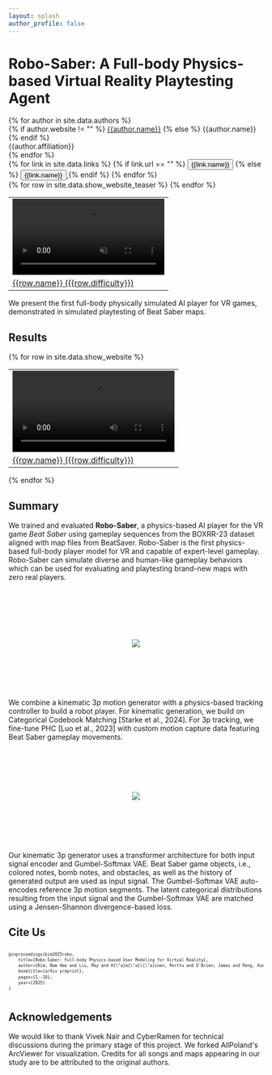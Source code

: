 ```yaml
---
layout: splash
author_profile: false
---
```


# Robo-Saber: A Full-body Physics-based Virtual Reality Playtesting Agent

<!-- <img src="/assets/images/website-title.svg" /> -->

<link rel="stylesheet" href="https://cdnjs.cloudflare.com/ajax/libs/OwlCarousel2/2.3.4/assets/owl.carousel.min.css">
<link rel="stylesheet" href="https://cdnjs.cloudflare.com/ajax/libs/OwlCarousel2/2.3.4/assets/owl.theme.default.min.css">
<style>
div {
    /* border: 1px solid black; */
    /* max-width: 1080px; */
    /* display: flex;
    justify-content: center;
    align-items: center; */
}

body {
max-width: 1280px;
margin-left: auto;
margin-right: auto;
width: 100%;
}

div.author {
display: flex;
flex-wrap: wrap;
align-items: center;
}

div.affiliation {
padding-left: 10px;
font-size: 0.8rem;
vertical-align: middle;
}

/_ @media (min-width:320px) {
div.name {
text-transform: uppercase;
width: 100%;
}
} _/

@media (min-width:600px) {
div.name {
text-transform: uppercase;
/_ margin-right: auto; _/
}
}

span.affiliation {
size: 1px;
}
p.author {
margin: 5px 0
}

div.teaser {
overflow: hidden;
align: center;
text-align: center;
padding-bottom: 10px;
padding-top: 10px;
}

img.teaser {
overflow: hidden;
object-fit: cover;
width:40%;
min-width: 300px;
/_ min-height: 200px; _/
margin-top:-50px;
margin-bottom: -50px;
/_ margin-left: auto;
margin-right: auto; _/
}

a {
text-decoration: none;
}

ul.authors.links li {
margin-top: 0.8rem;
padding: 0 0.1rem;
}

/_ Style buttons _/
.btn {
background-color: rgb(70, 139, 250);; /_ Blue background _/
border: none; /_ Remove borders _/
color: white; /_ White text _/
padding: 8px 12px; /_ Some padding _/
font-size: 14px; /_ Set a font size _/
cursor: pointer; /_ Mouse pointer on hover _/
border-radius: 18px;
}

/_ Darker background on mouse-over _/
.btn:hover {
background-color: rgb(70, 139, 250);;
/_ Blue background _/
}

div.links {
display: flex;
flex-wrap: wrap;
align-items: center;
text-align: center;
justify-content:center;
}

div.youtube {
width: 80%;
min-width: 320px;
margin: auto;
display: flex;
flex-wrap: wrap;
align-items: center;
text-align: center;
justify-content:center;
}

div.teaser {
width: 100%;
min-width: 320px;
margin: auto;
display: flex;
flex-wrap: wrap;
align-items: center;
text-align: center;
justify-content:center;
}

table.results {
align-items: center;
text-align: center;
}

table.teaser {
align-items: center;
text-align: center;
}

</style>

<script src="https://code.jquery.com/jquery-3.7.1.min.js" integrity="sha256-/JqT3SQfawRcv/BIHPThkBvs0OEvtFFmqPF/lYI/Cxo=" crossorigin="anonymous"></script>
<script src="https://cdnjs.cloudflare.com/ajax/libs/OwlCarousel2/2.3.4/owl.carousel.min.js"></script>

<script>
$('.owl-carousel').owlCarousel({
    loop:true,
    margin:10,
    nav:true,
    responsive:{
        0:{
            items:1
        },
        600:{
            items:3
        },
        1000:{
            items:5
        }
    }
})
</script>

<div class="authors">
{% for author in site.data.authors %}

<div class="author">
<div class="name">
{% if author.website != "" %}
<a href="{{author.website}}">{{author.name}}</a>
{% else %}
{{author.name}}
{% endif %}
</div>
<div class="affiliation">{{author.affiliation}}</div>
</div>
{% endfor %}

<div class="links">
{% for link in site.data.links %}
    {% if link.url == "" %}
        <button class="btn "><i class="{{link.icon}} "></i> {{link.name}}</button>
    {% else %}
        <a href="{{link.url}}" target="_blank ">
            <button class="btn "><i class="{{link.icon}} "></i> {{link.name}}</button>
        </a>
    {% endif %}
{% endfor %}

</div>

<div class="teaser">
<table class="teaser">
{% for row in site.data.show_website_teaser %}
<tr>
<td>
<video width="100%" controls autoplay loop muted>
    <source src="https://users.aalto.fi/~kimn1/robo-saber/videos/{{row.hash}}_{{row.difficulty}}.mp4" type="video/mp4">
</video>
</td>
</tr>
<tr>
<td>
<a href="https://beatsaver.com/maps/{{row.id}}" target="_blank">{{row.name}} ({{row.difficulty}})</a></td>
</tr>
{% endfor %}
</table>

We present the first full-body physically simulated AI player for VR games, demonstrated in simulated playtesting of Beat Saber maps.

</div>

</div>

## Results

<div class="owl-carousel owl-theme">
{% for row in site.data.show_website %}
<div class="item">
<table class="results">
<tr>
<td>
<video width="320" controls>
    <source class="owl-lazy" src="https://users.aalto.fi/~kimn1/robo-saber/videos/{{row.hash}}_{{row.difficulty}}.mp4" type="video/mp4">
</video>
</td>
</tr>
<tr>
<td>
<a href="https://beatsaver.com/maps/{{row.id}}" target="_blank">{{row.name}} ({{row.difficulty}})</a>
</td>
</tr>
</table>
</div>
{% endfor %}
</div>
<script>
$('.owl-carousel').owlCarousel({
    loop:false,
    margin:10,
    nav:true,
    video:true,
    center:true,
    lazyLoad:true,
    responsive:{
        0:{
            items:1
        },
        600:{
            items:2
        },
        1000:{
            items:3
        }
    }
})
</script>

## Summary

We trained and evaluated **Robo-Saber**, a physics-based AI player for the VR game _Beat Saber_ using gameplay sequences from the BOXRR-23 dataset aligned with map files from BeatSaver. Robo-Saber is the first physics-based full-body player model for VR and capable of expert-level gameplay. Robo-Saber can simulate diverse and human-like gameplay behaviors which can be used for evaluating and playtesting brand-new maps with zero real players.

<style>
div.figure {
    width: 100%;
    margin-left: auto;
    margin-right: auto;
    align: center;
    text-align: center;
    padding-bottom: 100px;
    padding-top: 100px;
}
</style>

<div class="figure">
<img src="{{'/assets/images/BeatyFigs-v7.png' | relative_url }}"/>
</div>
<div>
We combine a kinematic 3p motion generator with a physics-based tracking controller to build a robot player. For kinematic generation, we build on Categorical Codebook Matching [Starke et al., 2024]. For 3p tracking, we fine-tune PHC [Luo et al., 2023] with custom motion capture data featuring Beat Saber gameplay movements.
</div>

<div class="figure">
<img src="{{'/assets/images/ccm-v1.png' | relative_url }}"/>
</div>
<div>
Our kinematic 3p generator uses a transformer architecture for both input signal encoder and Gumbel-Softmax VAE. Beat Saber game objects, i.e., colored notes, bomb notes, and obstacles, as well as the history of generated output are used as input signal. The Gumbel-Softmax VAE auto-encodes reference 3p motion segments. The latent categorical distributions resulting from the input signal and the Gumbel-Softmax VAE are matched using a Jensen-Shannon divergence-based loss.
</div>

## Cite Us

<div style="display: flex;">
<pre style="line-height: 1.4; overflow: auto; font-size: 0.5rem; ">
@inproceedings{kim2025robo,
    title={Robo-Saber: Full-body Physics-based User Modeling for Virtual Reality},
    author={Kim, Nam Hee and Liu, May and H{\"a}m{\"a}l{\"a}inen, Perttu and O'Brien, James and Peng, Xue Bin},
    booktitle={arXiv preprint},
    pages={1--10},
    year={2025}
}
</pre>
</div>

## Acknowledgements

We would like to thank Vivek Nair and CyberRamen for technical discussions during the primary stage of this project. We forked AllPoland's ArcViewer for visualization. Credits for all songs and maps appearing in our study are to be attributed to the original authors.

